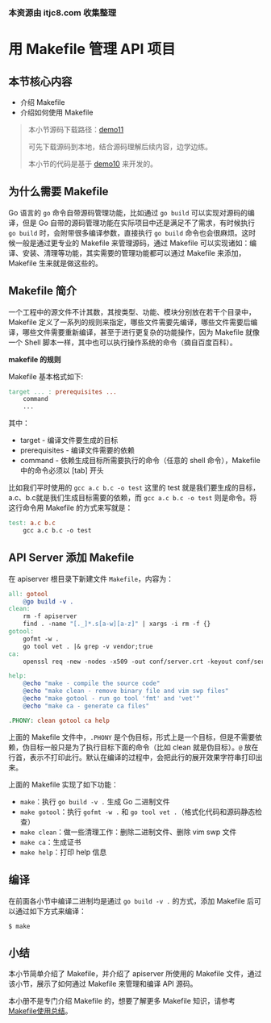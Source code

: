### 本资源由 itjc8.com 收集整理
# 用 Makefile 管理 API 项目

## 本节核心内容

+ 介绍 Makefile
+ 介绍如何使用 Makefile

> 本小节源码下载路径：[demo11](https://github.com/lexkong/apiserver_demos/tree/master/demo11)
>
> 可先下载源码到本地，结合源码理解后续内容，边学边练。
>
> 本小节的代码是基于 [demo10](https://github.com/lexkong/apiserver_demos/tree/master/demo10) 来开发的。

## 为什么需要 Makefile

Go 语言的 `go` 命令自带源码管理功能，比如通过 `go build` 可以实现对源码的编译，但是 Go 自带的源码管理功能在实际项目中还是满足不了需求，有时候执行 `go build` 时，会附带很多编译参数，直接执行 `go build` 命令也会很麻烦。这时候一般是通过更专业的 Makefile 来管理源码，通过 Makefile 可以实现诸如：编译、安装、清理等功能，其实需要的管理功能都可以通过 Makefile 来添加，Makefile 生来就是做这些的。

## Makefile 简介

一个工程中的源文件不计其数，其按类型、功能、模块分别放在若干个目录中，Makefile 定义了一系列的规则来指定，哪些文件需要先编译，哪些文件需要后编译，哪些文件需要重新编译，甚至于进行更复杂的功能操作，因为 Makefile 就像一个 Shell 脚本一样，其中也可以执行操作系统的命令（摘自百度百科）。

**makefile 的规则**

Makefile 基本格式如下:

```makefile
target ... : prerequisites ...
    command
    ...
```

其中：

+ target        - 编译文件要生成的目标
+ prerequisites - 编译文件需要的依赖
+ command       - 依赖生成目标所需要执行的命令（任意的 shell 命令），Makefile 中的命令必须以 [tab] 开头


比如我们平时使用的 `gcc a.c b.c -o test` 这里的 test 就是我们要生成的目标， a.c、b.c就是我们生成目标需要的依赖，而 `gcc a.c b.c -o test` 则是命令。将这行命令用 Makefile 的方式来写就是：

```makefile
test: a.c b.c
    gcc a.c b.c -o test
```

## API Server 添加 Makefile

在 apiserver 根目录下新建文件 `Makefile`，内容为：

```makefile
all: gotool
	@go build -v .
clean:
	rm -f apiserver
	find . -name "[._]*.s[a-w][a-z]" | xargs -i rm -f {}
gotool:
	gofmt -w .
	go tool vet . |& grep -v vendor;true
ca:
	openssl req -new -nodes -x509 -out conf/server.crt -keyout conf/server.key -days 3650 -subj "/C=DE/ST=NRW/L=Earth/O=Random Company/OU=IT/CN=127.0.0.1/emailAddress=xxxxx@qq.com"

help:
	@echo "make - compile the source code"
	@echo "make clean - remove binary file and vim swp files"
	@echo "make gotool - run go tool 'fmt' and 'vet'"
	@echo "make ca - generate ca files"

.PHONY: clean gotool ca help
```

上面的 Makefile 文件中，`.PHONY` 是个伪目标，形式上是一个目标，但是不需要依赖，伪目标一般只是为了执行目标下面的命令（比如 clean 就是伪目标）。`@` 放在行首，表示不打印此行。默认在编译的过程中，会把此行的展开效果字符串打印出来。

上面的 Makefile 实现了如下功能：

+ `make`：执行 `go build -v .` 生成 Go 二进制文件
+ `make gotool`：执行 `gofmt -w .` 和 `go tool vet .`（格式化代码和源码静态检查）
+ `make clean`：做一些清理工作：删除二进制文件、删除 vim swp 文件
+ `make ca`：生成证书
+ `make help`：打印 help 信息

## 编译

在前面各小节中编译二进制均是通过 `go build -v .` 的方式，添加 Makefile 后可以通过如下方式来编译：

```
$ make
```
## 小结

本小节简单介绍了 Makefile，并介绍了 apiserver 所使用的 Makefile 文件，通过该小节，展示了如何通过 Makefile 来管理和编译 API 源码。

本小册不是专门介绍 Makefile 的，想要了解更多 Makefile 知识，请参考 [Makefile使用总结](https://www.cnblogs.com/wang_yb/p/3990952.html)。
